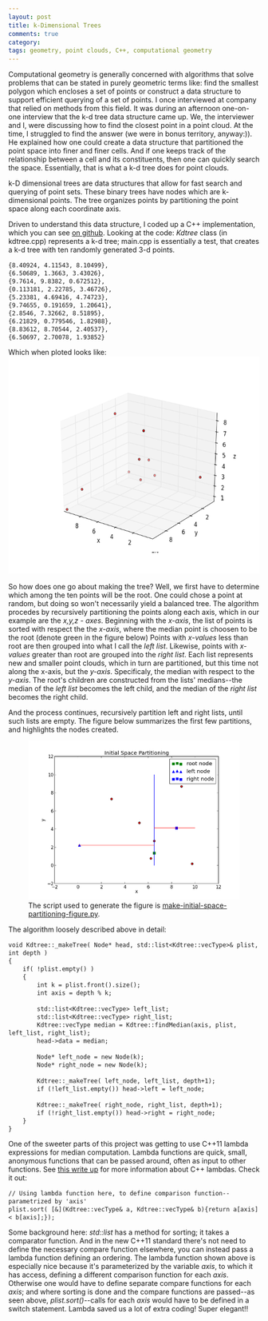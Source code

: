 ```yaml
---
layout: post
title: k-Dimensional Trees
comments: true
category: 
tags: geometry, point clouds, C++, computational geometry
---
```



<p>Computational geometry is generally concerned with algorithms that solve problems that can be stated in purely geometric terms like: find the smallest polygon which encloses a set of points or construct a data structure to support efficient querying of a set of points. I once interviewed at company that relied on methods from this field. It was during an afternoon one-on-one interview that the k-d tree data structure came up. We, the interviewer and I, were discussing how to find the closest point in a point cloud. At the time, I struggled to find the answer (we were in bonus territory, anyway:)). He explained how one could create a data structure that partitioned the point space into finer and finer cells. And if one keeps track of the relationship between a cell and its constituents, then one can quickly search the space. Essentially, that is what a k-d tree does for point clouds.</p>

<p>k-D dimensional trees are data structures that allow for fast search and querying of point sets. These binary trees have nodes which are k-dimensional points. The tree organizes points by partitioning the point space along each coordinate axis.</p> <!--more-->

<p>Driven to understand this data structure, I coded up a C++ implementation, which you can see <a href="https://github.com/arvsrao/K-d-Tree">on github</a>. Looking at the code: <em>Kdtree</em> class (in kdtree.cpp) represents a k-d tree; main.cpp is essentially a test, that creates a k-d tree with ten randomly generated 3-d points.</p>

<pre><code>{8.40924, 4.11543, 8.10499}, 
{6.50689, 1.3663, 3.43026}, 
{9.7614, 9.8382, 0.672512}, 
{0.113181, 2.22785, 3.46726}, 
{5.23381, 4.69416, 4.74723}, 
{9.74655, 0.191659, 1.20641}, 
{2.8546, 7.32662, 8.51895}, 
{6.21829, 0.779546, 1.82988}, 
{8.83612, 8.70544, 2.40537}, 
{6.50697, 2.70078, 1.93852} 
</code></pre>

<p>Which when ploted looks like: <a href="/assets/kdtree/ten_points_kdtree.png"><img src="/assets/kdtree/ten_points_kdtree.png" alt="ten_points_kdtree" width="580" height="435"/></a></p>

<p>So how does one go about making the tree? Well, we first have to determine which among the ten points will be the root. One could chose a point at random, but doing so won't necessarily yield a balanced tree. The algorithm procedes by recursively partitioning the points along each axis, which in our example are the <em>x,y,z - axes</em>. Beginning with the <em>x-axis</em>, the list of points is sorted with respect the the <em>x-axis</em>, where the median point is choosen to be the root (denote green in the figure below) Points with <em>x-values</em> less than root are then grouped into what I call the <em>left list</em>. Likewise, points with <em>x-values</em> greater than root are grouped into the <em>right list</em>. Each list represents new and smaller point clouds, which in turn are partitioned, but this time not along the x-axis, but the <em>y-axis</em>. Specificaly, the median with respect to the <em>y-axis</em>. The root's children are constructed from the lists' medians--the median of the <em>left list</em> becomes the left child, and the median of the <em>right list</em> becomes the right child.</p>

<p>And the process continues, recursively partition left and right lists, until such lists are empty. The figure below summarizes the first few partitions, and highlights the nodes created.</p>

<figure>
<div align="center">
    <img src = "/assets/kdtree/inital_space_partition.png">
</div>
  <figcaption> 
    The script used to generate the figure is
    <a href="https://gist.github.com/arvsrao/82b39cc361bea8814ccc062c8ecabef4">make-initial-space-partitioning-figure.py</a>.
  </figcaption> 
</figure>

The algorithm loosely described above in detail:</p>

<pre><code>void Kdtree::_makeTree( Node* head, std::list&lt;Kdtree::vecType&gt;&amp; plist, int depth )
{   
    if( !plist.empty() ) 
    {
        int k = plist.front().size();
        int axis = depth % k;

        std::list&lt;Kdtree::vecType&gt; left_list;
        std::list&lt;Kdtree::vecType&gt; right_list;
        Kdtree::vecType median = Kdtree::findMedian(axis, plist, left_list, right_list); 
        head-&gt;data = median;

        Node* left_node = new Node(k);
        Node* right_node = new Node(k);

        Kdtree::_makeTree( left_node, left_list, depth+1);
        if (!left_list.empty()) head-&gt;left = left_node;

        Kdtree::_makeTree( right_node, right_list, depth+1);
        if (!right_list.empty()) head-&gt;right = right_node;
    }
} 
</code></pre>

<p>One of the sweeter parts of this project was getting to use C++11 lambda expressions for median computation. Lambda functions are quick, small, anonymous functions that can be passed around, often as input to other functions. See <a href="http://www.cprogramming.com/c++11/c++11-lambda-closures.html">this write up</a> for more information about C++ lambdas. Check it out:</p>

<pre><code>// Using lambda function here, to define comparison function--parametrized by 'axis'
plist.sort( [&amp;](Kdtree::vecType&amp; a, Kdtree::vecType&amp; b){return a[axis] &lt; b[axis];});
</code></pre>

<p>Some background here: <em>std::list</em> has a method for sorting; it takes a comparator function. And in the new C++11 standard there's not need to define the necessary compare function elsewhere, you can instead pass a lambda function defining an ordering. The lambda function shown above is especially nice because it's parameterized by the variable <em>axis</em>, to which it has access, defining a different comparison function for each <em>axis</em>. Otherwise one would have to define separate compare functions for each <em>axis</em>; and where sorting is done and the compare functions are passed--as seen above, <em>plist.sort()</em>--calls for each <em>axis</em> would have to be defined in a switch statement. Lambda saved us a lot of extra coding! Super elegant!!</p>
